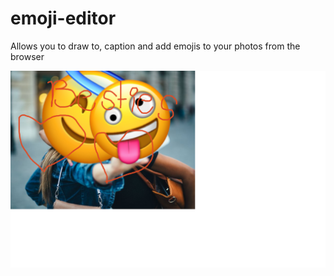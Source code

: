 # emoji-editor
Allows you to draw to, caption and add emojis to your photos from the browser

![](image-sample.png)

[1]:http://34.73.130.192:17000/
